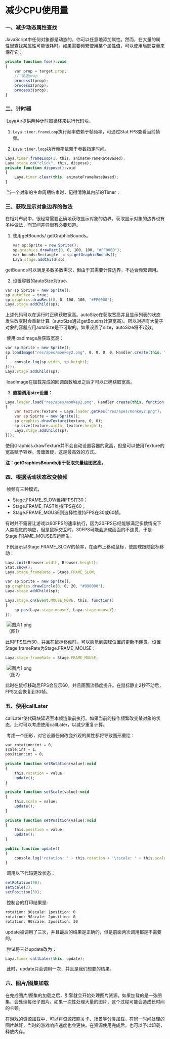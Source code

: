 # 减少CPU使用量



### **一、减少动态属性查找**

JavaScript中任何对象都是动态的，你可以任意地添加属性。然而，在大量的属性里查找某属性可能很耗时。如果需要频繁使用某个属性值，可以使用局部变量来保存它：

```javascript
private function foo():void
{
    var prop = target.prop;
    // 使用prop
    process1(prop);
    process2(prop);
    process3(prop);
}
```



### 二、计时器

​        LayaAir提供两种计时器循环来执行代码块。

1. `Laya.timer.frameLoop`执行频率依赖于帧频率，可通过Stat.FPS查看当前帧频。


2. `Laya.timer.loop`执行频率依赖于参数指定时间。



```javascript
Laya.timer.frameLoop(1, this, animateFrameRateBased);
Laya.stage.on("click", this, dispose);
private function dispose():void 
{
    Laya.timer.clear(this, animateFrameRateBased);
}
```

​        当一个对象的生命周期结束时，记得清除其内部的Timer：

 

 

### **三、获取显示对象边界的做法**

在相对布局中，很经常需要正确地获取显示对象的边界。获取显示对象的边界也有多种做法，而其间差异很有必要知道。

 

1. 使用getBounds/ getGraphicBounds。

   ```javascript
   var sp:Sprite = new Sprite();
   sp.graphics.drawRect(0, 0, 100, 100, "#FF0000");
   var bounds:Rectangle  = sp.getGraphicBounds();
   Laya.stage.addChild(sp);
   ```

​        getBounds可以满足多数多数需求，但由于其需要计算边界，不适合频繁调用。

2. 设置容器的autoSize为true。

```javascript
var sp:Sprite = new Sprite();
sp.autoSize = true;
sp.graphics.drawRect(0, 0, 100, 100, "#FF0000");
Laya.stage.addChild(sp);
```

​        上述代码可以在运行时正确获取宽高。autoSize在获取宽高并且显示列表的状态发生改变时会重新计算（autoSize通过getBoudns计算宽高）。所以对拥有大量子对象的容器应用autoSize是不可取的。如果设置了size，autoSize将不起效。

​        使用loadImage后获取宽高：

```javascript
var sp:Sprite = new Sprite();
sp.loadImage("res/apes/monkey2.png", 0, 0, 0, 0, Handler.create(this, function()
{
    console.log(sp.width, sp.height);
}));
Laya.stage.addChild(sp);
```

​        loadImage在加载完成的回调函数触发之后才可以正确获取宽高。

3. **直接调用size设置：**

```javascript
Laya.loader.load("res/apes/monkey2.png", Handler.create(this, function()
{
    var texture:Texture = Laya.loader.getRes("res/apes/monkey2.png");
    var sp:Spirte = new Sprite();
    sp.graphics.drawTexture(texture, 0, 0);
    sp.size(texture.width, texture.height);
    Laya.stage.addChild(sp);
}));
```

使用Graphics.drawTexture并不会自动设置容器的宽高，但是可以使用Texture的宽高赋予容器。毋庸置疑，这是最高效的方式。

**注：getGraphicsBounds用于获取矢量绘图宽高。**



### **四、根据活动状态改变帧频**

​        帧频有三种模式，

- Stage.FRAME_SLOW维持FPS在30；
- Stage.FRAME_FAST维持FPS在60；
- Stage.FRAME_MOUSE则选择性维持FPS在30或60帧。



​        有时并不需要让游戏以60FPS的速率执行，因为30FPS已经能够满足多数情况下人类视觉的响应，但是鼠标交互时，30FPS可能会造成画面的不连贯，于是Stage.FRAME_MOUSE应运而生。

 

​        下例展示以Stage.FRAME_SLOW的帧率，在画布上移动鼠标，使圆球跟随鼠标移动： 

```javascript
Laya.init(Browser.width, Browser.height);
Stat.show();
Laya.stage.frameRate = Stage.FRAME_SLOW;
  
var sp:Sprite = new Sprite();
sp.graphics.drawCircle(0, 0, 20, "#990000");
Laya.stage.addChild(sp);
  
Laya.stage.on(Event.MOUSE_MOVE, this, function()
{
    sp.pos(Laya.stage.mouseX, Laya.stage.mouseY);
});
```

​         ![图片1.png](img/1.png)<br/>
​        （图1）

​        此时FPS显示30，并且在鼠标移动时，可以感觉到圆球位置的更新不连贯。设置Stage.frameRate为Stage.FRAME_MOUSE：

```javascript
Laya.stage.frameRate = Stage.FRAME_MOUSE;
```

​        ![图片1.png](img/2.png)<br/>
​        （图2）

​        此时在鼠标移动后FPS会显示60，并且画面流畅度提升。在鼠标静止2秒不动后，FPS又会恢复到30帧。



### **五、使用callLater**

callLater使代码块延迟至本帧渲染前执行。如果当前的操作频繁改变某对象的状态，此时可以考虑使用callLater，以减少重复计算。

 

​        考虑一个图形，对它设置任何改变外观的属性都将导致图形重绘：

```javascript
var rotation:int = 0,
scale:int = 1,
position:int = 0;
  
private function setRotation(value):void
{
    this.rotation = value;
    update();
}
  
private function setScale(value):void
{
    this.scale = value;
    update();
}
  
private function setPosition(value):void
{
    this.position = value;
    update();
}
  
public function update()
{
    console.log('rotation: ' + this.rotation + '\tscale: ' + this.scale + '\tposition: ' + position);
}
```

 

​        调用以下代码更改状态：

```javascript
setRotation(90);
setScale(2);
setPosition(30);
```

​        控制台的打印结果是:

```javascript
rotation: 90scale: 1position: 0
rotation: 90scale: 2position: 0
rotation: 90scale: 2position: 30
```

update被调用了三次，并且最后的结果是正确的，但是前面两次调用都是不需要的。

​        尝试将三处update改为：

```javascript
Laya.timer.callLater(this, update);
```

​        此时，update只会调用一次，并且是我们想要的结果。



### **六、图片/图集加载**

在完成图片/图集的加载之后，引擎就会开始处理图片资源。如果加载的是一张图集，会处理每张子图片。如果一次性处理大量的图片，这个过程可能会造成长时间的卡顿。

 

在游戏的资源加载中，可以将资源按照关卡、场景等分类加载。在同一时间处理的图片越好，当时的游戏响应速度也会更快。在资源使用完成后，也可以予以卸载，释放内存。

 